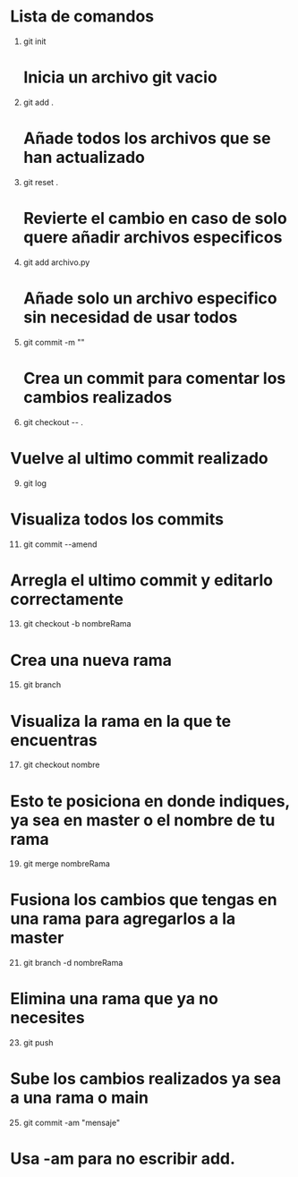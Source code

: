 # Lista de comandos

1. git init 
   # Inicia un archivo git vacio
2. git add .
   # Añade todos los archivos que se han actualizado
3. git reset . 
   # Revierte el cambio en caso de solo quere añadir archivos especificos
4. git add archivo.py 
   # Añade solo un archivo especifico sin necesidad de usar todos
5. git commit -m "" 
   # Crea un commit para comentar los cambios realizados
7.  git checkout -- . 
   # Vuelve al ultimo commit realizado 
9.  git log 
   # Visualiza todos los commits
11. git commit --amend 
   # Arregla el ultimo commit y editarlo correctamente
13. git checkout -b nombreRama 
   # Crea una nueva rama 
15. git branch 
   # Visualiza la rama en la que te encuentras
17. git checkout nombre 
   # Esto te posiciona en donde indiques, ya sea en master o el nombre de tu rama
19. git merge nombreRama 
   # Fusiona los cambios que tengas en una rama para agregarlos a la master
21. git branch -d nombreRama 
   # Elimina una rama que ya no necesites
23. git push 
   # Sube los cambios realizados ya sea a una rama o main
25. git commit -am "mensaje"
   # Usa -am para no escribir add.